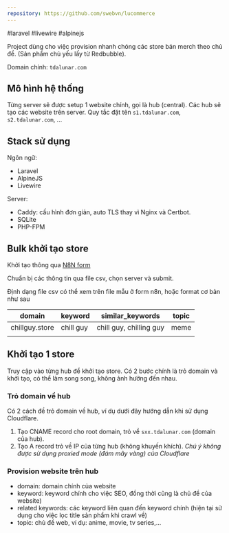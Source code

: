 ```yaml
---
repository: https://github.com/swebvn/lucommerce
---
```

#laravel
#livewire
#alpinejs

Project dùng cho việc provision nhanh chóng các store bán merch theo chủ đề. (Sản phẩm chủ yếu lấy từ Redbubble).

Domain chính: `tdalunar.com`

## Mô hình hệ thống

Từng server sẽ được setup 1 website chính, gọi là hub (central). Các hub sẽ tạo các website trên server. Quy tắc đặt tên `s1.tdalunar.com`, `s2.tdalunar.com`, ...

## Stack sử dụng

Ngôn ngữ:
- Laravel
- AlpineJS
- Livewire

Server:
- Caddy: cấu hình đơn giản, auto TLS thay vì Nginx và Certbot.
- SQLite
- PHP-FPM

## Bulk khởi tạo store

Khởi tạo thông qua [N8N form](http://n8n.customedge.co/form/12afc66b-68b4-4fba-ae8e-8e35869d73e8)

Chuẩn bị các thông tin qua file csv, chọn server và submit.

Định dạng file csv có thể xem trên file mẫu ở form n8n, hoặc format cơ bản như sau

| domain         | keyword   | similar_keywords        | topic |
| -------------- | --------- | ----------------------- | ----- |
| chillguy.store | chill guy | chill guy, chilling guy | meme  |
|                |           |                         |       |

## Khởi tạo 1 store

Truy cập vào từng hub để khởi tạo store. Có 2 bước chính là trỏ domain và khởi tạo, có thể làm song song, không ảnh hưởng đến nhau.

### Trỏ domain về hub

Có 2 cách đề trỏ domain về hub, ví dụ dưới đây hướng dẫn khi sử dụng Cloudflare.
1. Tạo CNAME record cho root domain, trỏ về `sxx.tdalunar.com` (domain của hub).
2. Tạo A record trỏ về IP của từng hub (không khuyến khích).
*Chú ý không được sử dụng proxied mode (đám mây vàng) của Cloudflare*

### Provision website trên hub

- domain: domain chính của website
- keyword: keyword chính cho việc SEO, đồng thời cũng là chủ đề của website)
- related keywords: các keyword liên quan đến keyword chính (hiện tại sử dụng cho việc lọc title sản phẩm khi crawl về)
- topic: chủ đề web, ví dụ: anime, movie, tv series,...




